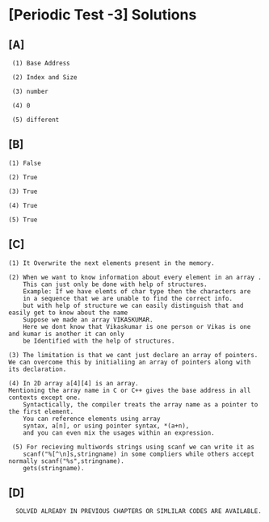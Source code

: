 # [Periodic Test -3] Solutions

## [A]

     (1) Base Address
      
     (2) Index and Size
     
     (3) number
     
     (4) 0
     
     (5) different
   
## [B]
    
    (1) False
    
    (2) True
   
    (3) True
    
    (4) True
    
    (5) True
    
## [C] 

    (1) It Overwrite the next elements present in the memory.
 
    (2) When we want to know information about every element in an array .
        This can just only be done with help of structures.
        Example: If we have elemts of char type then the characters are
        in a sequence that we are unable to find the correct info.
        but with help of structure we can easily distinguish that and easily get to know about the name
        Suppose we made an array VIKASKUMAR. 
        Here we dont know that Vikaskumar is one person or Vikas is one and kumar is another it can only 
        be Identified with the help of structures.
    
    (3) The limitation is that we cant just declare an array of pointers.
    We can overcome this by initialiing an array of pointers along with its declaration.
    
    (4) In 2D array a[4][4] is an array.
    Mentioning the array name in C or C++ gives the base address in all contexts except one.
        Syntactically, the compiler treats the array name as a pointer to the first element.
        You can reference elements using array 
        syntax, a[n], or using pointer syntax, *(a+n), 
        and you can even mix the usages within an expression.
     
     (5) For recieving multiwords strings using scanf we can write it as 
        scanf("%[^\n]s,stringname) in some compliers while others accept normally scanf("%s",stringname).
        gets(stringname).
        
## [D]

      SOLVED ALREADY IN PREVIOUS CHAPTERS OR SIMLILAR CODES ARE AVAILABLE.
        
